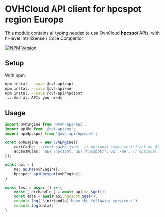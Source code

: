 # OVHCloud API client for **hpcspot** region Europe

This module contains all typing needed to use OvhCloud **hpcspot** APIs, with hi-level IntelliSense / Code Completion

[![NPM Version](https://img.shields.io/npm/v/@ovh-api/hpcspot.svg?style=flat)](https://www.npmjs.org/package/@ovh-api/hpcspot)

## Setup

With npm:

```bash
npm install --save @ovh-api/api
npm install --save @ovh-api/me
npm install --save @ovh-api/hpcspot
... Add all APIs you needs
```

## Usage

```typescript
import OvhEngine from '@ovh-api/api';
import apiMe from '@ovh-api/me';
import apiHpcspot from '@ovh-api/hpcspot';

const ovhEngine = new OvhEngine({ 
    certCache: './cert-cache.json', // optional cache certificat on disk.
    accessRules: 'GET /hpcspot, GET /hpcspot/*, GET /me', // optional limit the requested privileges.
});

const api = {
    me: apiMe(ovhEngine),
    hpcspot: apiHpcspot(ovhEngine),
}

const test = async () => {
    const { nichandle } = await api.me.$get();
    const data = await api.hpcspot.$get();
    console.log(`${nichandle} have the following services:`);
    console.log(data);
}
```
